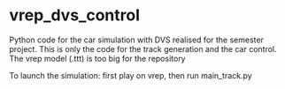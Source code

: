 # vrep_dvs_control

Python code for the car simulation with DVS realised for the semester project.
This is only the code for the track generation and the car control. The vrep model (.ttt) is too big for the repository

To launch the simulation: first play on vrep, then run main_track.py
